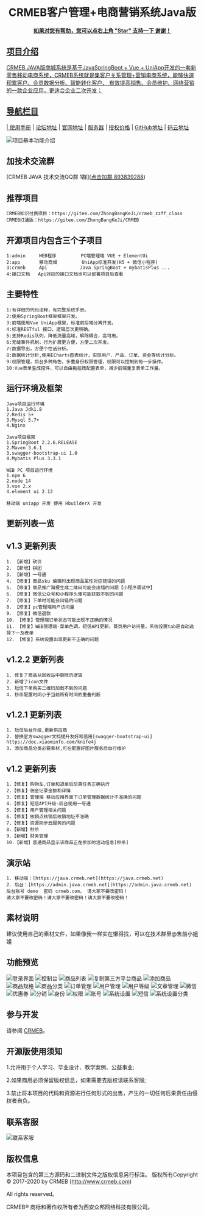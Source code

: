 <h1 align="center"> CRMEB客户管理+电商营销系统Java版</h1> 
<p align="center">
    <a href="http://www.crmeb.com">
    </p>
<p align="center">    
    <b>如果对您有帮助，您可以点右上角 "Star" 支持一下 谢谢！</b>
</p>

## 项目介绍

   CRMEB JAVA版商城系统是基于JavaSpringBoot + Vue + UniApp开发的一套新零售移动电商系统，CRMEB系统就是集客户关系管理+营销电商系统，能够快速积累客户、会员数据分析、智能转化客户、
   有效提高销售、会员维护、网络营销的一款企业应用，更适合企业二次开发；

## 导航栏目

 | [使用手册](http://help.crmeb.net/crmeb_java/1748037t)
 | [论坛地址](http://bbs.crmeb.net)
 | [官网地址](https://www.crmeb.com)
 | [服务器](https://promotion.aliyun.com/ntms/yunparter/invite.html?userCode=dligum2z)
 | [授权价格](http://crmeb.com/web/auth/apply)
 | [GitHub地址](https://github.com/crmeb/crmeb_java)
 | [码云地址](https://gitee.com/ZhongBangKeJi/crmeb_java)

![项目基本功能介绍](https://gitee.com/stivepeim/img4mk/raw/master/20201225180349.jpeg)

## 加技术交流群
[CRMEB JAVA 技术交流QQ群 1群](<a target="_blank" href="https://qm.qq.com/cgi-bin/qm/qr?k=XJ79nw1CVADxGTl1Ju0iMxzq9HMIhTR0&jump_from=webapi">点击加群 893839288</a>)


## 推荐项目
~~~
CRMEB知识付费项目：https://gitee.com/ZhongBangKeJi/crmeb_zzff_class
CRMEB打通版：https://gitee.com/ZhongBangKeJi/CRMEB
~~~

## 开源项目内包含三个子项目
~~~
1:admin     WEB程序         PC端管理端 VUE + ElementUi
2:app       移动商城         UniApp标准开发(H5 + 微信小程序)
3:crmeb     Api            Java SpringBoot + mybatisPlus ...
4:接口文档   Api对应的接口文档也可以部署项目后查看  
~~~
## 主要特性
~~~
1:有详细的代码注释，有完整系统手册。
2:使用SpringBoot框架框架开发。
3:前端使用Vue UniApp框架，标准前后端分离开发。
4:标准RESTful 接口、逻辑层次更明确。
5:支持Redis队列，降低流量高峰，解除耦合，高可用。
6:无缝事件机制，行为扩展更方便，方便二次开发。
7:数据导出，方便个性话分析。
8:数据统计分析,使用ECharts图表统计，实现用户、产品、订单、资金等统计分析。
9:权限管理，后台多种角色，多重身份权限管理，权限可以控制到每一步操作。
10:Vue表单生成控件，可以自由拖拉拽配置表单，减少前端重复表单工作量。
~~~

## 运行环境及框架
~~~
Java项目运行环境
1.Java Jdk1.8
2.Redis 5+
3.Mysql 5.7+
4.Nginx

Java项目框架
1.SpringBoot 2.2.6.RELEASE
2.Maven 3.6.1
3.swagger-bootstrap-ui 1.0
4.Mybatis Plus 3.3.1

WEB PC 项目运行环境
1.npm 6
2.node 14
3.vue 2.x
4.element ui 2.13

移动端 uniapp 开发 使用 HbuilderX 开发
~~~

## 更新列表一览
## v1.3 更新列表 
    1. 【新增】砍价
	2. 【新增】拼团
	3. 【新增】一号通
	4. 【修复】商品sku 编辑时出现商品属性对应错误的问题
	5. 【修复】商品推广海报生成二维码可能会出错的问题【小程序调试中】
	6. 【修复】微信公众号和小程序头像可能获取不到的问题
	7. 【修复】下单时可能会出错的问题
	8. 【修复】pc管理端用户访问量
	9. 【修复】微信退款
	10. 【修复】管理端订单状态可能出现不正确的情况
	11. 【修复】WEB管理端-菜单色调，短信API更新，首页用户访问量，系统设置tab是自动选择下一及表单
	12. 【修复】系统设置出现更新不正确的问题

## v1.2.2 更新列表
	1. 修复了商品从回收站中删除的逻辑
	2. 新增了icon文件
	3. 短信下单购买二维码加载不到的问题
    4. 秒杀配置时间小于当前所有时间的重叠判断

## v1.2.1 更新列表
    1. 短信后台升级,更新供应商
    2. 替换官方swagger文档提升友好和易用[swagger-bootstrap-ui] https://doc.xiaominfo.com/knife4j
    3. 添加商品分类必要素材,可在配置好图片服务后自行维护

## v1.2 更新列表
	1.【修复】购物车,订单和退单后后置任务正确执行
	2.【修复】佣金记录金额和详情
	3.【修复】管理端 移动应用界面下订单管理数据统计不准确的问题
	4.【修复】短信API升级-后台使用一号通
	5.【修复】用户管理相关问题
	6.【修复】核销点核销后核销地址不准确
	7.【修复】资源同步云服务的问题
	8.【新增】秒杀
	9.【新增】财务管理
	10.【新增】普通商品显示该商品正在参加的活动信息[秒杀]

## 演示站
~~~
1. 移动端：[https://java.crmeb.net](https://java.crmeb.net)
2. 后台：[https://admin.java.crmeb.net](https://admin.java.crmeb.net)   
后台账号 demo  密码 crmeb.com， 请大家不要改密码！
请大家不要改密码！请大家不要改密码！请大家不要改密码！
~~~

## 素材说明
建议使用自己的素材文件，如果像我一样实在懒得找，可以在技术群里@售前小姐姐

## 功能预览
![登录界面](https://images.gitee.com/uploads/images/2020/0824/153756_35878cdb_2012975.png "屏幕截图.png")
![控制台](https://images.gitee.com/uploads/images/2020/0824/153848_442b3527_2012975.png "屏幕截图.png")
![商品列表](https://images.gitee.com/uploads/images/2020/0824/153920_877f7cba_2012975.png "屏幕截图.png")
![复制第三方平台商品](https://images.gitee.com/uploads/images/2020/0824/153945_60d9ef79_2012975.png "屏幕截图.png")
![添加商品](https://images.gitee.com/uploads/images/2020/0824/154012_3f1fa586_2012975.png "屏幕截图.png")
![商品规格](https://images.gitee.com/uploads/images/2020/0824/154034_745ba403_2012975.png "屏幕截图.png")
![商品分类](https://images.gitee.com/uploads/images/2020/0824/154123_b4b0adf8_2012975.png "屏幕截图.png")
![订单管理](https://images.gitee.com/uploads/images/2020/0824/154210_e4c821ed_2012975.png "屏幕截图.png")
![用户管理](https://images.gitee.com/uploads/images/2020/0824/154353_c5e5f618_2012975.png "屏幕截图.png")
![用户等级](https://images.gitee.com/uploads/images/2020/0824/154427_77f4e80d_2012975.png "屏幕截图.png")
![文章管理](https://images.gitee.com/uploads/images/2020/0824/154443_cd6c6a90_2012975.png "屏幕截图.png")
![微信](https://images.gitee.com/uploads/images/2020/0824/154515_9db27282_2012975.png "屏幕截图.png")
![优惠券](https://images.gitee.com/uploads/images/2020/0824/154536_8d1d2db2_2012975.png "屏幕截图.png")
![分销](https://images.gitee.com/uploads/images/2020/0824/154553_0b9f66a4_2012975.png "屏幕截图.png")
![身份](https://images.gitee.com/uploads/images/2020/0824/154609_e9616963_2012975.png "屏幕截图.png")
![权限](https://images.gitee.com/uploads/images/2020/0824/154647_f7fb8c69_2012975.png "屏幕截图.png")
![账号](https://images.gitee.com/uploads/images/2020/0824/154709_db94d36a_2012975.png "屏幕截图.png")
![系统设置](https://images.gitee.com/uploads/images/2020/0824/154727_fc2e4f49_2012975.png "屏幕截图.png")
![短信](https://images.gitee.com/uploads/images/2020/0824/154752_5552a5d0_2012975.png "屏幕截图.png")
![系统设置分类](https://images.gitee.com/uploads/images/2020/0824/154816_db8139fd_2012975.png "屏幕截图.png")


## 参与开发

请参阅 [CRMEB](https://github.com/crmeb/crmeb_java)。



## 开源版使用须知

1.允许用于个人学习、毕业设计、教学案例、公益事业;

2.如果商用必须保留版权信息，如果需要去版权请联系客服;

3.禁止将本项目的代码和资源进行任何形式的出售，产生的一切任何后果责任由侵权者自负。


## 联系客服

![联系客服](https://gitee.com/stivepeim/img4mk/raw/master/20210109110102.jpg)

## 版权信息
本项目包含的第三方源码和二进制文件之版权信息另行标注。
版权所有Copyright © 2017-2020 by CRMEB (http://www.crmeb.com)

All rights reserved。

CRMEB® 商标和著作权所有者为西安众邦网络科技有限公司。
